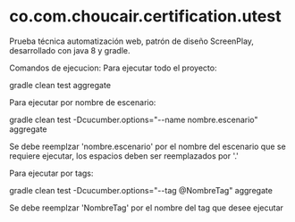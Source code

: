 # co.com.choucair.certification.utest
Prueba técnica automatización web, patrón de diseño ScreenPlay, desarrollado con java 8 y gradle.

Comandos de ejecucion:
Para ejecutar todo el proyecto:

gradle clean test aggregate

Para ejecutar por nombre de escenario:

gradle clean test -Dcucumber.options="--name nombre.escenario" aggregate

Se debe reemplzar 'nombre.escenario' por el nombre del escenario que se requiere ejecutar, los espacios deben ser reemplazados por '.'

Para ejecutar por tags:

gradle clean test -Dcucumber.options="--tag @NombreTag" aggregate

Se debe reemplzar 'NombreTag' por el nombre del tag que desee ejecutar
